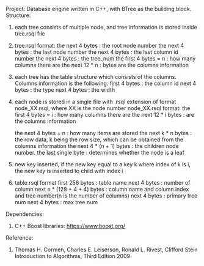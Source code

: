 Project: Database engine written in C++, with BTree as the building block. 
Structure:
1. each tree consists of multiple node, and tree information is stored inside tree.rsql file
2. tree.rsql format:
    the next 4 bytes            : the root node number
    the next 4 bytes            : the last node number
    the next 4 bytes            : the last column id number
    the next 4 bytes            : the tree_num
    the first 4 bytes = n       : how many columns there are
    the next 12 * n             : bytes are the columns information
3. each tree has the table structure which consists of the columns. Columns information is the following:
    first 4 bytes               : the column id
    next 4 bytes                : the type
    next 4 bytes                : the width
4. each node is stored in a single file with .rsql extension of format node_XX.rsql, where XX is the node number
    node_XX.rsql format:
    the first 4 bytes = i       : how many columns there are
    the next 12 * i bytes       : are the columns information
    
    the next 4 bytes = n        : how many items are stored
    the next k * n bytes        : the row data, k being the row size, which can be obtained from the columns information
    the next 4 * (n + 1) bytes  : the children node number.
    the last single byte        : determines whether the node is a leaf
5. new key inserted, if the new key equal to a key k where index of k is i, the new key is inserted to child with index i
6. table.rsql format
    first 256 bytes                 : table name
    next 4 bytes                    : number of column
    next n * (128 + 4 + 4) bytes    : column name and column index and tree number(n is the number of columns)
    next 4 bytes                    : primary tree num
    next 4 bytes                    : max tree num

Dependencies:
1. C++ Boost libraries: https://www.boost.org/

Reference: 
1. Thomas H. Cormen, Charles E. Leiserson, Ronald L. Rivest, Clifford Stein Introduction to Algorithms, Third Edition 2009